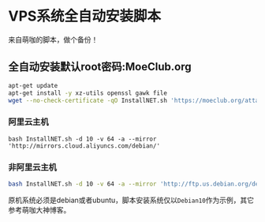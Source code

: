 # VPS系统全自动安装脚本
来自萌咖的脚本，做个备份！

## 全自动安装默认root密码:MoeClub.org
```bash
apt-get update
apt-get install -y xz-utils openssl gawk file
wget --no-check-certificate -qO InstallNET.sh 'https://moeclub.org/attachment/LinuxShell/InstallNET.sh' && chmod a+x InstallNET.sh
```
### 阿里云主机
```
bash InstallNET.sh -d 10 -v 64 -a --mirror 'http://mirrors.cloud.aliyuncs.com/debian/'
```
### 非阿里云主机
```bash
bash InstallNET.sh -d 10 -v 64 -a --mirror 'http://ftp.us.debian.org/debian/'
```
原机系统必须是debian或者ubuntu，脚本安装系统仅以```Debian10```作为示例，其它参考萌咖大神博客。
